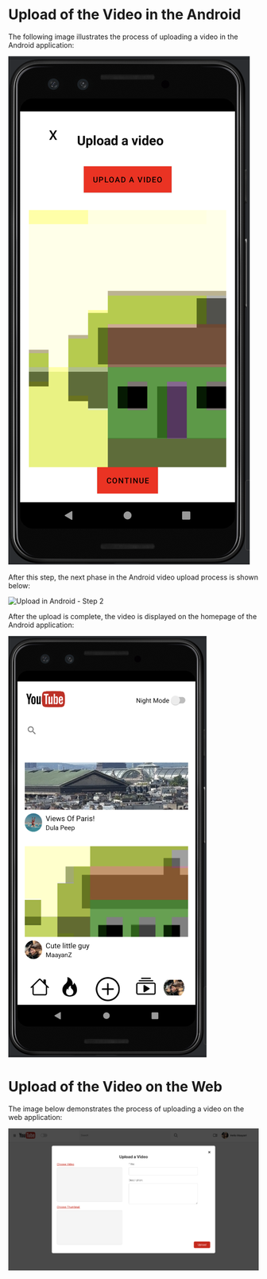 # Upload of the Video in the Android

The following image illustrates the process of uploading a video in the Android application:

![Upload in Android - Step 1](../images/uploadAndroid.png)

After this step, the next phase in the Android video upload process is shown below:

![Upload in Android - Step 2](../images/Upload2Android.png)

After the upload is complete, the video is displayed on the homepage of the Android application:

![Video in HomePage](../images/upload3Android.png)

# Upload of the Video on the Web

The image below demonstrates the process of uploading a video on the web application:

![Upload in Web](../images/uploadWeb.png)
